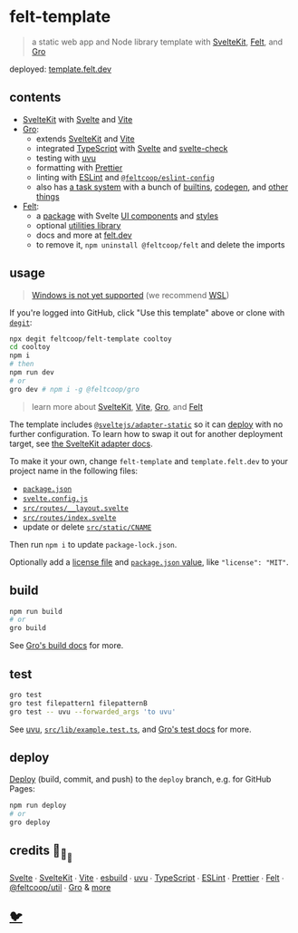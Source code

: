 # felt-template

> a static web app and Node library template with [SvelteKit](https://github.com/sveltejs/kit),
> [Felt](https://github.com/feltcoop/felt), and [Gro](https://github.com/feltcoop/gro)

deployed:
[template.felt.dev](https://template.felt.dev)

## contents

- [SvelteKit](https://github.com/sveltejs/kit) with [Svelte](https://github.com/sveltejs/svelte) and
  [Vite](https://github.com/vitejs/vite)
- [Gro](https://github.com/feltcoop/gro):
  - extends [SvelteKit](https://github.com/sveltejs/kit) and
    [Vite](https://github.com/vitejs/vite)
  - integrated [TypeScript](https://github.com/microsoft/TypeScript)
    with [Svelte](https://github.com/sveltejs/svelte) and
    [svelte-check](https://github.com/sveltejs/language-tools/tree/master/packages/svelte-check)
  - testing with [uvu](https://github.com/lukeed/uvu)
  - formatting with [Prettier](https://github.com/prettier/prettier)
  - linting with [ESLint](https://github.com/eslint/eslint)
    and [`@feltcoop/eslint-config`](https://github.com/feltcoop/eslint-config)
  - also has [a task system](https://github.com/feltcoop/gro/blob/main/src/docs/task.md)
    with a bunch of [builtins](https://github.com/feltcoop/gro/blob/main/src/docs/tasks.md),
    [codegen](https://github.com/feltcoop/gro/blob/main/src/docs/gen.md),
    and [other things](https://github.com/feltcoop/gro/tree/main/src/docs)
- [Felt](https://github.com/feltcoop/felt):
  - a [package](https://github.com/feltcoop/felt/blob/main/src/gro.config.ts)
    with Svelte [UI components](https://www.felt.dev/sketch/library) and
    [styles](https://github.com/feltcoop/felt/blob/main/src/lib/style.css)
  - optional [utilities library](https://github.com/feltcoop/util)
  - docs and more at [felt.dev](https://www.felt.dev/)
  - to remove it, `npm uninstall @feltcoop/felt` and delete the imports

## usage

> [Windows is not yet supported](https://github.com/feltcoop/felt-template/issues/4)
> (we recommend [WSL](https://docs.microsoft.com/en-us/windows/wsl/about))

If you're logged into GitHub, click "Use this template" above or clone with
[`degit`](https://github.com/Rich-Harris/degit):

```bash
npx degit feltcoop/felt-template cooltoy
cd cooltoy
npm i
# then
npm run dev
# or
gro dev # npm i -g @feltcoop/gro
```

> learn more about [SvelteKit](https://github.com/sveltejs/kit),
> [Vite](https://github.com/vitejs/vite), [Gro](https://github.com/feltcoop/gro),
> and [Felt](https://github.com/feltcoop/felt)

The template includes
[`@sveltejs/adapter-static`](https://github.com/sveltejs/kit/tree/master/packages/adapter-static)
so it can [deploy](https://github.com/feltcoop/gro/blob/main/src/docs/deploy.md)
with no further configuration.
To learn how to swap it out for another deployment target, see
[the SvelteKit adapter docs](https://kit.svelte.dev/docs#adapters).

To make it your own, change `felt-template` and `template.felt.dev`
to your project name in the following files:

- [`package.json`](package.json)
- [`svelte.config.js`](svelte.config.js)
- [`src/routes/__layout.svelte`](src/routes/__layout.svelte)
- [`src/routes/index.svelte`](src/routes/index.svelte)
- update or delete [`src/static/CNAME`](src/static/CNAME)

Then run `npm i` to update `package-lock.json`.

Optionally add a [license file](https://choosealicense.com/)
and [`package.json` value](https://spdx.org/licenses/), like `"license": "MIT"`.

## build

```bash
npm run build
# or
gro build
```

See [Gro's build docs](https://github.com/feltcoop/gro/blob/main/src/docs/build.md) for more.

## test

```bash
gro test
gro test filepattern1 filepatternB
gro test -- uvu --forwarded_args 'to uvu'
```

See [uvu](https://github.com/lukeed/uvu),
[`src/lib/example.test.ts`](src/lib/example.test.ts),
and [Gro's test docs](https://github.com/feltcoop/gro/blob/main/src/docs/test.md) for more.

## deploy

[Deploy](https://github.com/feltcoop/gro/blob/main/src/docs/deploy.md)
(build, commit, and push) to the `deploy` branch, e.g. for GitHub Pages:

```bash
npm run deploy
# or
gro deploy
```

## credits 🐢<sub>🐢</sub><sub><sub>🐢</sub></sub>

[Svelte](https://github.com/sveltejs/svelte) ∙
[SvelteKit](https://github.com/sveltejs/kit) ∙
[Vite](https://github.com/vitejs/vite) ∙
[esbuild](https://github.com/evanw/esbuild) ∙
[uvu](https://github.com/lukeed/uvu) ∙
[TypeScript](https://github.com/microsoft/TypeScript) ∙
[ESLint](https://github.com/eslint/eslint) ∙
[Prettier](https://github.com/prettier/prettier) ∙
[Felt](https://github.com/feltcoop/felt) ∙
[@feltcoop/util](https://github.com/feltcoop/util) ∙
[Gro](https://github.com/feltcoop/gro)
& [more](package.json)

## [🐦](https://wikipedia.org/wiki/Free_and_open-source_software)
